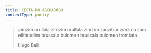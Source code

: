 ```yaml
---
title: CESTA DO AŠCHABADU
contentType: poetry
---
```


<section>

> zimzim urullala zimzim urullala zimzim zanzibar zimzala zam elifantolim brussala bulomen brussala bulomen trom­tata
>
> Hugo Ball

</section>
